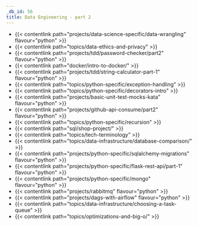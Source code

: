 ```yaml
---
_db_id: 56
title: Data Engineering - part 2
---
```


- {{< contentlink path="projects/data-science-specific/data-wrangling" flavour="python" >}}
- {{< contentlink path="topics/data-ethics-and-privacy" >}}
- {{< contentlink path="projects/tdd/password-checker/part2" flavour="python" >}}
- {{< contentlink path="docker/intro-to-docker/" >}}
- {{< contentlink path="projects/tdd/string-calculator-part-1" flavour="python" >}}
- {{< contentlink path="topics/python-specific/exception-handling" >}}
- {{< contentlink path="topics/python-specific/decorators-intro" >}}
- {{< contentlink path="projects/basic-unit-test-mocks-kata" flavour="python" >}}
- {{< contentlink path="projects/github-api-consume/part2" flavour="python" >}}
- {{< contentlink path="topics/python-specific/recursion" >}}
- {{< contentlink path="sql/shop-project/" >}}
- {{< contentlink path="topics/tech-terminology" >}}
- {{< contentlink path="topics/data-infrastructure/database-comparison/" >}}
- {{< contentlink path="projects/python-specific/sqlalchemy-migrations" flavour="python" >}}
- {{< contentlink path="projects/python-specific/flask-rest-api/part-1" flavour="python" >}}
- {{< contentlink path="projects/python-specific/mongo" flavour="python" >}}
- {{< contentlink path="projects/rabbitmq" flavour="python" >}}
- {{< contentlink path="projects/dags-with-airflow" flavour="python" >}}
- {{< contentlink path="topics/data-infrastructure/choosing-a-task-queue" >}}
- {{< contentlink path="topics/optimizations-and-big-o/" >}}
